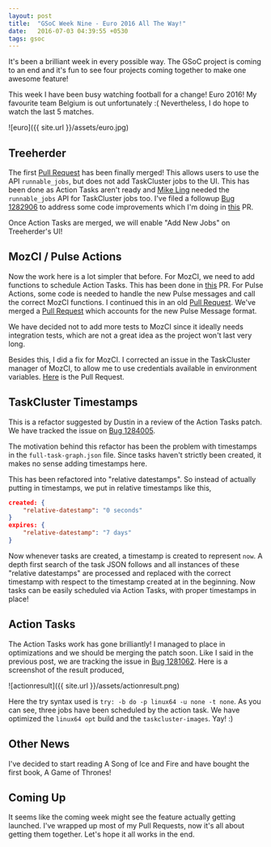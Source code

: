 ```yaml
---
layout: post
title:  "GSoC Week Nine - Euro 2016 All The Way!"
date:   2016-07-03 04:39:55 +0530
tags: gsoc
---
```

It's been a brilliant week in every possible way. The GSoC project is coming to an end and it's fun to see four projects coming together to make one awesome feature!

This week I have been busy watching football for a change! Euro 2016! My favourite team Belgium is out unfortunately :( Nevertheless, I do hope to watch the last 5 matches.

![euro]({{ site.url }}/assets/euro.jpg)

## Treeherder

The first [Pull Request](https://github.com/mozilla/treeherder/pull/1490) has been finally merged! This allows users to use the API `runnable_jobs`, but does not add TaskCluster jobs to the UI.
This has been done as Action Tasks aren't ready and [Mike Ling](https://github.com/MikeLing) needed the `runnable_jobs` API for TaskCluster jobs too.
I've filed a followup [Bug 1282906](https://bugzilla.mozilla.org/show_bug.cgi?id=1282906) to address some code improvements which I'm doing in [this](https://github.com/mozilla/treeherder/pull/1633) PR.

Once Action Tasks are merged, we will enable "Add New Jobs" on Treeherder's UI!

## MozCI / Pulse Actions

Now the work here is a lot simpler that before. For MozCI, we need to add functions to schedule Action Tasks. This has been done in [this](https://github.com/mozilla/mozilla_ci_tools/pull/489) PR. For Pulse Actions, some code is needed to handle the new Pulse messages and call the correct MozCI functions. I continued this in an old [Pull Request](https://github.com/mozilla/pulse_actions/pull/82). We've merged a [Pull Request](https://github.com/mozilla/pulse_actions/pull/90) which accounts for the new Pulse Message format.

We have decided not to add more tests to MozCI since it ideally needs integration tests, which are not a great idea as the project won't last very long.

Besides this, I did a fix for MozCI. I corrected an issue in the TaskCluster manager of MozCI, to allow me to use credentials available in environment variables. [Here](https://github.com/mozilla/mozilla_ci_tools/pull/490) is the Pull Request.

## TaskCluster Timestamps

This is a refactor suggested by Dustin in a review of the Action Tasks patch. We have tracked the issue on [Bug 1284005](https://bugzilla.mozilla.org/show_bug.cgi?id=1284005).

The motivation behind this refactor has been the problem with timestamps in the `full-task-graph.json` file. Since tasks haven't strictly been created, it makes no sense adding timestamps here.

This has been refactored into "relative datestamps". So instead of actually putting in timestamps, we put in relative timestamps like this,

```json
created: {
	"relative-datestamp": "0 seconds"
}
expires: {
	"relative-datestamp": "7 days"
}
```

Now whenever tasks are created, a timestamp is created to represent `now`. A depth first search of the task JSON follows and all instances of these "relative datestamps" are processed and replaced with the correct timestamp with respect to the timestamp created at in the beginning.
Now tasks can be easily scheduled via Action Tasks, with proper timestamps in place!

## Action Tasks

The Action Tasks work has gone brilliantly! I managed to place in optimizations and we should be merging the patch soon. Like I said in the previous post, we are tracking the issue in [Bug 1281062](https://bugzilla.mozilla.org/show_bug.cgi?id=1281062). Here is a screenshot of the result produced,

![actionresult]({{ site.url }}/assets/actionresult.png)

Here the try syntax used is `try: -b do -p linux64 -u none -t none`. As you can see, three jobs have been scheduled by the action task. We have optimized the `linux64 opt` build and the `taskcluster-images`. Yay! :)

## Other News

I've decided to start reading A Song of Ice and Fire and have bought the first book, A Game of Thrones!

## Coming Up

It seems like the coming week might see the feature actually getting launched. I've wrapped up most of my Pull Requests, now it's all about getting them together. Let's hope it all works in the end.

